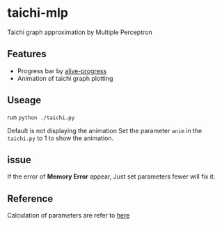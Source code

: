 # taichi-mlp
Taichi  graph approximation by Multiple Perceptron

## Features
* Progress bar by [alive-progress](https://github.com/rsalmei/alive-progress)
* Animation of taichi graph plotting

## Useage
run `python ./taichi.py`

Default is not displaying the animation
Set the parameter `anim` in the `taichi.py` to 1 to show the animation.

## issue

If the error of **Memory Error** appear,
Just set parameters fewer will fix it.

## Reference

Calculation of parameters are refer to [here](https://blog.csdn.net/chuan403082010/article/details/86370551)
